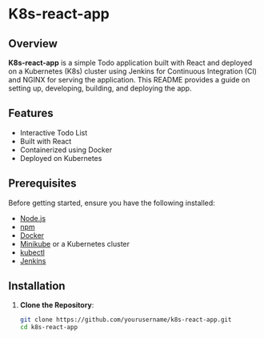 # K8s-react-app

## Overview

**K8s-react-app** is a simple Todo application built with React and deployed on a Kubernetes (K8s) cluster using Jenkins for Continuous Integration (CI) and NGINX for serving the application. This README provides a guide on setting up, developing, building, and deploying the app.

## Features

- Interactive Todo List
- Built with React
- Containerized using Docker
- Deployed on Kubernetes

## Prerequisites

Before getting started, ensure you have the following installed:

- [Node.js](https://nodejs.org/)
- [npm](https://www.npmjs.com/)
- [Docker](https://www.docker.com/)
- [Minikube](https://minikube.sigs.k8s.io/docs/start/) or a Kubernetes cluster
- [kubectl](https://kubernetes.io/docs/tasks/tools/)
- [Jenkins](https://www.jenkins.io/doc/book/installing/)

## Installation

1. **Clone the Repository**:

   ```bash
   git clone https://github.com/yourusername/k8s-react-app.git
   cd k8s-react-app